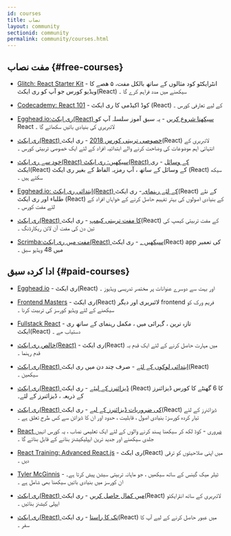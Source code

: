 ```yaml
---
id: courses
title: نصاب
layout: community
sectionid: community
permalink: community/courses.html
---
```


## مفت نصاب {#free-courses}

- [Glitch: React Starter Kit](https://glitch.com/glimmer/post/react-starter-kit/) - انٹرایکٹو کود مثالوں کے ساتھ بالکل مفت، ۵ ھصے کا ویڈیو کورس جو آپ کو ری ایکٹ(React) سیکھنے میں مدد فراہم کرے گا ۔

- [Codecademy: React 101](https://www.codecademy.com/learn/react-101) - کوڈ اکیڈمی کا ری ایکٹ (React) کے لیے تعارفی کورس ۔

- [Egghead.io:ری ایکٹ(React) سیکھنا شروع کریں](https://egghead.io/courses/start-learning-react) - یہ سبق آموز سلسلہ آپ کو React  لائبریری کی بنیادی باتیں سکھائے گا ۔  

- [ری ایکٹ(React) خصوصی تربیتی کورس 2018](https://www.youtube.com/watch?v=Ke90Tje7VS0) - ری ایکٹ(React) لائبریری کے انتہائی اہم موضوعات کی وضاحت کرنے والے ابتدائیہ افراد کے لئے ایک خصوصی تربیتی کورس ۔

- [خود سے ری ایکٹ(React) سیکھیں: ری ایکٹ(React) کے وسائل](https://reactarmory.com/guides/learn-react-by-itself) - ری ایکٹ(React) کے وسائل کے ساتھ ، آپ رمزيہ الفاظ  کے بغیر ری ایکٹ (React) سیکھ سکتے ہیں ۔ 


- [Egghead.io: ابتدائی ری ایکٹ(React) کے لئے رہنمای ](https://egghead.io/courses/the-beginner-s-guide-to-reactjs) - ری ایکٹ(React) کے نئے طلباء اور ری ایکٹ (React) کے بنیادی اصولوں کی بہتر تفہیم حاصل کرنے کے خواہاں افراد کے لئے مفت کورس ۔

- [ری ایکٹ(React) کا مفت تربیتی کیمپ](https://tylermcginnis.com/free-react-bootcamp/) - ری ایکٹ(React) کے مفت تربیتی کیمپ کی تین دن کی مفت آن لائن ریکارڈنگ ۔

- [Scrimba:مفت میں ری ایکٹ(React) سیکھیں ۔](https://scrimba.com/g/glearnreact) - ری ایکٹ(React) app کی تعمیر میں 48 ویڈیو سبق ۔

## ادا کردہ سبق {#paid-courses}

- [Egghead.io](https://egghead.io/browse/frameworks/react) - ری ایکٹ(React) اور بہت سے دوسرے عنوانات پر مختصر تدریسی ویڈیوز ۔


- [Frontend Masters](https://frontendmasters.com/courses/) - ری ایکٹ(React) لائبریری اور دیگر frontend فریم ورک کو سیکھنے کے لئے ویڈیو کورسز کی تربیت کرنا ۔

- [Fullstack React](https://www.fullstackreact.com/) - تازہ ترین ، گہرائی میں ، مکمل رہنمای کے ساتھ ری ایکٹ(React) دستیاب ھے ۔

- [خالص ری ایکٹ(React)](https://daveceddia.com/pure-react/) - ری ایکٹ(React) میں مہارت حاصل کرنے کے لئے ایک قدم بہ قدم رہنما ۔

- [ری ایکٹ(React) ابتدائی لوکوں کے لئے](https://reactforbeginners.com/) - صرف چند دن میں ری ایکٹ(React) سیکھین ۔

- [ری ایکٹ(React) ڈیزائنرز کے لیئے](https://designcode.io/react) - ری ایکٹ (React) کا 6 گھنٹے کا کورس ڈیزائنرز کے ذریعہ ، ڈیزائنرز کے لئے۔

- [ری ایکٹ(React) کی ضروریات ڈیزائنرز کے لیے](https://learnreact.design) - ری ایکٹ(React)
 ڈیزائنرز کے لئے تیار کردہ کورسز: بنیادی اصول ، قابلیت ، حدود اور ان کا ڈیزائن سے کس طرح تعلق ہے ۔

- [React ضروری](https://learnreact.com/lessons/2018-essential-react-1-overview) - کوڈ لکھ کر سیکھنا پسند کرنے والوں کے لئے ایک تعلیمی نصاب ، یہ کورس انہیں جلدی سیکھنے اور جدید ترین ایپلیکیشنز بنانے کے قابل بنائے گا ۔


- [React Training: Advanced React.js](https://courses.reacttraining.com/p/advanced-react) - ری ایکٹ(React) میں اپنی صلاحیتوں کو ترقی دیں ۔

- [Tyler McGinnis](https://tylermcginnis.com/courses) - ٹیلر میک گینس کے ساتھ سیکھیں ، جو ماہانہ تربیتی سیشن پیش کرتا ہے۔ ان کورسز میں بنیادی باتیں سیکھنا بھی  شامل ہے ۔

- [ری ایکٹ(React) میں کمال حاصل کریں](https://codewithmosh.com/p/mastering-react/) - ری ایکٹ(React) لائبریری کے ساتھ انٹرایکٹو ایپلی کیشنز بنائیں ۔

- [ری ایکٹ(React) تک کا راستا](https://www.roadtoreact.com/) - ری ایکٹ(React) میں عبور حاصل کرنے کے لیے آپ کا سفر ۔



